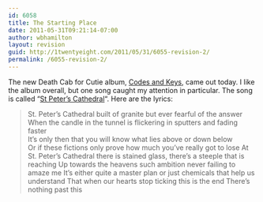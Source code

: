 ```yaml
---
id: 6058
title: The Starting Place
date: 2011-05-31T09:21:14-07:00
author: wbhamilton
layout: revision
guid: http://1twentyeight.com/2011/05/31/6055-revision-2/
permalink: /6055-revision-2/
---
```

The new Death Cab for Cutie album, [Codes and Keys](http://d.pr/KrWv), came out today. I like the album overall, but one song caught my attention in particular. The song is called &#8220;[St Peter&#8217;s Cathedral](http://d.pr/NZA8)&#8220;. Here are the lyrics:

> St. Peter’s Cathedral built of granite but ever fearful of the answer When the candle in the tunnel is flickering in sputters and fading faster  
> It’s only then that you will know what lies above or down below  
> Or if these fictions only prove how much you’ve really got to lose At St. Peter’s Cathedral there is stained glass, there’s a steeple that is reaching Up towards the heavens such ambition never failing to amaze me It’s either quite a master plan or just chemicals that help us understand That when our hearts stop ticking this is the end There’s nothing past this
